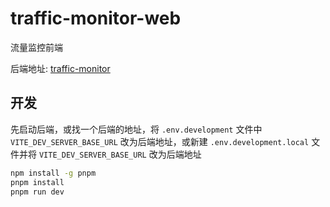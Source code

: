 # traffic-monitor-web

流量监控前端

后端地址: [traffic-monitor](https://github.com/NPCDW/traffic-monitor)

## 开发

先启动后端，或找一个后端的地址，将 `.env.development` 文件中 `VITE_DEV_SERVER_BASE_URL` 改为后端地址，或新建 `.env.development.local` 文件并将 `VITE_DEV_SERVER_BASE_URL` 改为后端地址

```bash
npm install -g pnpm
pnpm install
pnpm run dev
```
